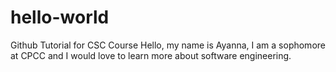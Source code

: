 # hello-world
Github Tutorial for CSC Course
Hello, my name is Ayanna, I am a sophomore at CPCC and I would love to learn more about software engineering.

